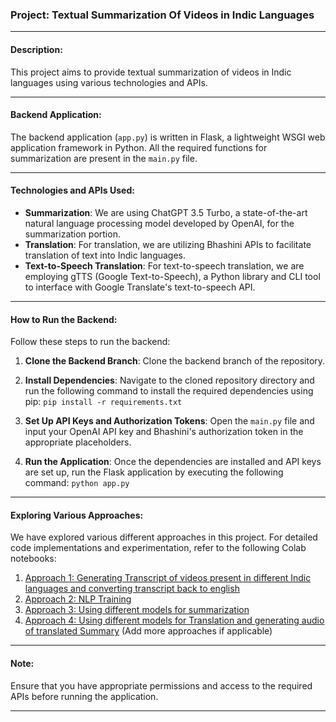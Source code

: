 ### Project: Textual Summarization Of Videos in Indic Languages

---

#### Description:
This project aims to provide textual summarization of videos in Indic languages using various technologies and APIs.

---

#### Backend Application:
The backend application (`app.py`) is written in Flask, a lightweight WSGI web application framework in Python. All the required functions for summarization are present in the `main.py` file.

---

#### Technologies and APIs Used:
- **Summarization**: We are using ChatGPT 3.5 Turbo, a state-of-the-art natural language processing model developed by OpenAI, for the summarization portion.
- **Translation**: For translation, we are utilizing Bhashini APIs to facilitate translation of text into Indic languages.
- **Text-to-Speech Translation**: For text-to-speech translation, we are employing gTTS (Google Text-to-Speech), a Python library and CLI tool to interface with Google Translate's text-to-speech API.

---

#### How to Run the Backend:
Follow these steps to run the backend:

1. **Clone the Backend Branch**: Clone the backend branch of the repository.

2. **Install Dependencies**: Navigate to the cloned repository directory and run the following command to install the required dependencies using pip: `pip install -r requirements.txt`


3. **Set Up API Keys and Authorization Tokens**: Open the `main.py` file and input your OpenAI API key and Bhashini's authorization token in the appropriate placeholders.

4. **Run the Application**: Once the dependencies are installed and API keys are set up, run the Flask application by executing the following command: `python app.py`


---
#### Exploring Various Approaches:
We have explored various different approaches in this project. For detailed code implementations and experimentation, refer to the following Colab notebooks:
1. [Approach 1: Generating Transcript of videos present in different Indic languages and converting transcript back to english](https://colab.research.google.com/drive/1-l_oEfw5XK648of40NxBeNxV3TfPhPT6?usp=sharing)
2. [Approach 2: NLP Training](https://colab.research.google.com/drive/1F7JO2SLnNVLxPey65Qi3xmOLnlK_LhOQ?usp=sharing)
3. [Approach 3: Using different models for summarization](https://colab.research.google.com/drive/1Bb0B_cBjW6QwBMgv4KDXKNUbB89Sgp8f?usp=sharing)
4. [Approach 4: Using different models for Translation and generating audio of translated Summary](https://colab.research.google.com/drive/1bhnv7gfPqnu6ylz-8dh5WtFZtykq-479?usp=sharing)
   (Add more approaches if applicable)

---
#### Note:
Ensure that you have appropriate permissions and access to the required APIs before running the application.

---
